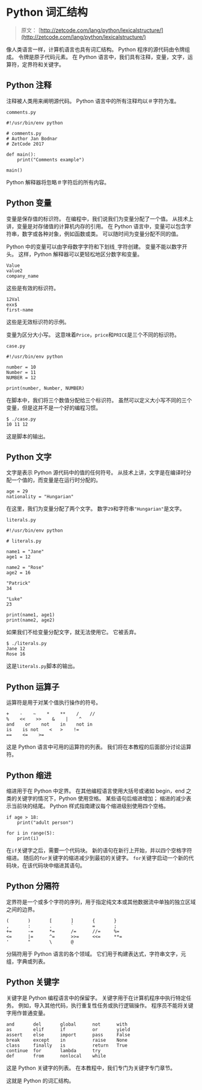 # Python 词汇结构

> 原文： [http://zetcode.com/lang/python/lexicalstructure/](http://zetcode.com/lang/python/lexicalstructure/)

像人类语言一样，计算机语言也具有词汇结构。 Python 程序的源代码由令牌组成。 令牌是原子代码元素。 在 Python 语言中，我们具有注释，变量，文字，运算符，定界符和关键字。

## Python 注释

注释被人类用来阐明源代码。 Python 语言中的所有注释均以＃字符为准。

`comments.py`

```
#!/usr/bin/env python

# comments.py
# Author Jan Bodnar
# ZetCode 2017

def main():
    print("Comments example")

main()

```

Python 解释器将忽略＃字符后的所有内容。

## Python 变量

变量是保存值的标识符。 在编程中，我们说我们为变量分配了一个值。 从技术上讲，变量是对存储值的计算机内存的引用。 在 Python 语言中，变量可以包含字符串，数字或各种对象，例如函数或类。 可以随时间为变量分配不同的值。

Python 中的变量可以由字母数字字符和下划线`_`字符创建。 变量不能以数字开头。 这样，Python 解释器可以更轻松地区分数字和变量。

```
Value
value2
company_name

```

这些是有效的标识符。

```
12Val
exx$
first-name

```

这些是无效标识符的示例。

变量为区分大小写。 这意味着`Price`，`price`和`PRICE`是三个不同的标识符。

`case.py`

```
#!/usr/bin/env python

number = 10
Number = 11
NUMBER = 12

print(number, Number, NUMBER)

```

在脚本中，我们将三个数值分配给三个标识符。 虽然可以定义大小写不同的三个变量，但是这并不是一个好的编程习惯。

```
$ ./case.py
10 11 12

```

这是脚本的输出。

## Python 文字

文字是表示 Python 源代码中的值的任何符号。 从技术上讲，文字是在编译时分配一个值的，而变量是在运行时分配的。

```
age = 29
nationality = "Hungarian"

```

在这里，我们为变量分配了两个文字。 数字`29`和字符串`"Hungarian"`是文字。

`literals.py`

```
#!/usr/bin/env python

# literals.py

name1 = "Jane"
age1 = 12

name2 = "Rose"
age2 = 16

"Patrick"
34

"Luke"
23

print(name1, age1)
print(name2, age2)

```

如果我们不给变量分配文字，就无法使用它。 它被丢弃。

```
$ ./literals.py
Jane 12
Rose 16

```

这是`literals.py`脚本的输出。

## Python 运算子

运算符是用于对某个值执行操作的符号。

```
+    -    ~    *    **    /    //
%    <<    >>    &    |    ^
and    or    not    in    not in
is    is not    <   >    !=
==    <=    >=

```

这是 Python 语言中可用的运算符的列表。 我们将在本教程的后面部分讨论运算符。

## Python 缩进

缩进用于在 Python 中定界。 在其他编程语言使用大括号或诸如 begin，end 之类的关键字的情况下，Python 使用空格。 某些语句后缩进增加； 缩进的减少表示当前块的结尾。 Python 样式指南建议每个缩进级别使用四个空格。

```
if age > 18:
    print("adult person")

for i in range(5):
    print(i)

```

在`if`关键字之后，需要一个代码块。 新的语句在新行上开始，并以四个空格字符缩进。 随后的`for`关键字的缩进减少到最初的关键字。 `for`关键字启动一个新的代码块，在该代码块中缩进其语句。

## Python 分隔符

定界符是一个或多个字符的序列，用于指定纯文本或其他数据流中单独的独立区域之间的边界。

```
(       )       [       ]       {       }
,       :       .       `       =       ;
+=      -=      *=      /=      //=     %=
<=      |=      ^=      >>=     <<=     **=
'       "       \       @

```

分隔符用于 Python 语言的各个领域。 它们用于构建表达式，字符串文字，元组，字典或列表。

## Python 关键字

关键字是 Python 编程语言中的保留字。 关键字用于在计算机程序中执行特定任务。 例如，导入其他代码，执行重复性任务或执行逻辑操作。 程序员不能将关键字用作普通变量。

```
and       del       global      not      with
as        elif      if          or       yield
assert    else      import      pass     False
break     except    in          raise    None
class     finally   is          return   True
continue  for       lambda      try
def       from      nonlocal    while

```

这是 Python 关键字的列表。 在本教程中，我们专门为关键字专门章节。

这就是 Python 的词汇结构。